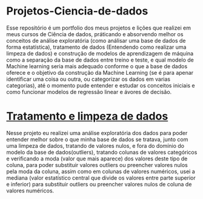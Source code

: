 # Projetos-Ciencia-de-dados

<tb>Esse repositório é um portfolio dos meus projetos e lições que realizei em meus cursos de Ciência de dados, práticando e absorvendo melhor os conceitos de análise exploratória (como análisar uma base de dados de forma estatística), tratamento de dados (Entendendo como realizar uma limpeza de dados) e construção de modelos de aprendizagem de máquina como a separação da base de dados entre treino e teste, e qual modelo de Machine learning seria mais adequado conforme o que a base de dados oferece e o objetivo da construção da Machine Learning (se é para apenar identificar uma coisa ou outra, ou categorizar os dados em varias categorias), até o momento pude entender e estudar os conceitos iniciais e como funcionar modelos de regressão linear e ávores de decisão.

# [Tratamento e limpeza de dados](https://github.com/Kaian07/Projetos-Ciencia-de-dados/blob/main/Tratamento%20de%20dados.ipynb)

  Nesse projeto eu realizei uma análise exploratória dos dados para poder entender melhor sobre o que minha base de dados se tratava, junto com uma limpeza de dados, tratando de valores nulos, e fora do domínio do modelo da base de dados(outliers), tratando colunas de valores categóricos e verificando a moda (valor que mais aparece) dos valores deste tipo de coluna, para poder substituir valores outliers ou preencher valores nulos pela moda da coluna, assim como em colunas de valores numéricos, usei a mediana (valor estatístico central que divide os valores entre parte superior e inferior) para substituir outliers ou preencher valores nulos de coluna de valores numéricos.
